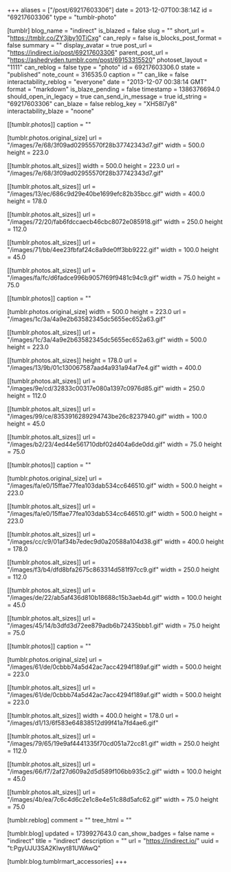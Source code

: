 +++
aliases = ["/post/69217603306"]
date = 2013-12-07T00:38:14Z
id = "69217603306"
type = "tumblr-photo"

[tumblr]
blog_name = "indirect"
is_blazed = false
slug = ""
short_url = "https://tmblr.co/ZY3jby10TiCxg"
can_reply = false
is_blocks_post_format = false
summary = ""
display_avatar = true
post_url = "https://indirect.io/post/69217603306"
parent_post_url = "https://ashedryden.tumblr.com/post/69153315520"
photoset_layout = "1111"
can_reblog = false
type = "photo"
id = 69217603306.0
state = "published"
note_count = 316535.0
caption = ""
can_like = false
interactability_reblog = "everyone"
date = "2013-12-07 00:38:14 GMT"
format = "markdown"
is_blaze_pending = false
timestamp = 1386376694.0
should_open_in_legacy = true
can_send_in_message = true
id_string = "69217603306"
can_blaze = false
reblog_key = "XH58I7y8"
interactability_blaze = "noone"

[[tumblr.photos]]
caption = ""

[tumblr.photos.original_size]
url = "/images/7e/68/3f09ad02955570f28b37742343d7.gif"
width = 500.0
height = 223.0

[[tumblr.photos.alt_sizes]]
width = 500.0
height = 223.0
url = "/images/7e/68/3f09ad02955570f28b37742343d7.gif"

[[tumblr.photos.alt_sizes]]
url = "/images/13/ec/686c9d29e40be1699efc82b35bcc.gif"
width = 400.0
height = 178.0

[[tumblr.photos.alt_sizes]]
url = "/images/72/20/fab6fdccaecb46cbc8072e085918.gif"
width = 250.0
height = 112.0

[[tumblr.photos.alt_sizes]]
url = "/images/71/bb/4ee23fbfaf24c8a9de0ff3bb9222.gif"
width = 100.0
height = 45.0

[[tumblr.photos.alt_sizes]]
url = "/images/fa/fc/d6fadce996b9057f69f9481c94c9.gif"
width = 75.0
height = 75.0

[[tumblr.photos]]
caption = ""

[tumblr.photos.original_size]
width = 500.0
height = 223.0
url = "/images/1c/3a/4a9e2b63582345dc5655ec652a63.gif"

[[tumblr.photos.alt_sizes]]
url = "/images/1c/3a/4a9e2b63582345dc5655ec652a63.gif"
width = 500.0
height = 223.0

[[tumblr.photos.alt_sizes]]
height = 178.0
url = "/images/13/9b/01c130067587aad4a931a94af7e4.gif"
width = 400.0

[[tumblr.photos.alt_sizes]]
url = "/images/9e/cd/32833c00317e080a1397c0976d85.gif"
width = 250.0
height = 112.0

[[tumblr.photos.alt_sizes]]
url = "/images/99/ce/8353916289294743be26c8237940.gif"
width = 100.0
height = 45.0

[[tumblr.photos.alt_sizes]]
url = "/images/b2/23/4ed44e561710dbf02d404a6de0dd.gif"
width = 75.0
height = 75.0

[[tumblr.photos]]
caption = ""

[tumblr.photos.original_size]
url = "/images/fa/e0/15ffae77fea103dab534cc646510.gif"
width = 500.0
height = 223.0

[[tumblr.photos.alt_sizes]]
url = "/images/fa/e0/15ffae77fea103dab534cc646510.gif"
width = 500.0
height = 223.0

[[tumblr.photos.alt_sizes]]
url = "/images/cc/c9/01af34b7edec9d0a20588a104d38.gif"
width = 400.0
height = 178.0

[[tumblr.photos.alt_sizes]]
url = "/images/f3/b4/dfd8bfa2675c863314d581f97cc9.gif"
width = 250.0
height = 112.0

[[tumblr.photos.alt_sizes]]
url = "/images/de/22/ab5af436d810b18688c15b3aeb4d.gif"
width = 100.0
height = 45.0

[[tumblr.photos.alt_sizes]]
url = "/images/45/14/b3dfd3d72ee879adb6b72435bbb1.gif"
width = 75.0
height = 75.0

[[tumblr.photos]]
caption = ""

[tumblr.photos.original_size]
url = "/images/61/de/0cbbb74a5d42ac7acc4294f189af.gif"
width = 500.0
height = 223.0

[[tumblr.photos.alt_sizes]]
url = "/images/61/de/0cbbb74a5d42ac7acc4294f189af.gif"
width = 500.0
height = 223.0

[[tumblr.photos.alt_sizes]]
width = 400.0
height = 178.0
url = "/images/d1/13/6f583e64838512d99f41a7fd4ae6.gif"

[[tumblr.photos.alt_sizes]]
url = "/images/79/65/19e9af4441335f70cd051a72cc81.gif"
width = 250.0
height = 112.0

[[tumblr.photos.alt_sizes]]
url = "/images/66/f7/2af27d609a2d5d589f106bb935c2.gif"
width = 100.0
height = 45.0

[[tumblr.photos.alt_sizes]]
url = "/images/4b/ea/7c6c4d6c2e1c8e4e51c88d5afc62.gif"
width = 75.0
height = 75.0

[tumblr.reblog]
comment = ""
tree_html = ""

[tumblr.blog]
updated = 1739927643.0
can_show_badges = false
name = "indirect"
title = "indirect"
description = ""
url = "https://indirect.io/"
uuid = "t:PgyUJU3SA2Klwyt81UWAwQ"

[tumblr.blog.tumblrmart_accessories]
+++
